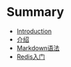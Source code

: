 # Summary

* [Introduction](RD.md)
* [介绍](RD.md)
* [Markdown语法](MarkDownGrammer.md)
* [Redis入门](Redis/RD.md)

